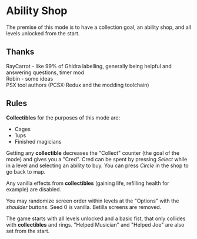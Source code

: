 # Ability Shop
The premise of this mode is to have a collection goal, an ability shop, and all levels unlocked from the start.

## Thanks
RayCarrot - like 99% of Ghidra labelling, generally being helpful and answering questions, timer mod  
Robin - some ideas  
PSX tool authors (PCSX-Redux and the modding toolchain)

## Rules

__Collectibles__ for the purposes of this mode are:
- Cages
- 1ups
- Finished magicians

Getting any __collectible__ decreases the "Collect" counter (the goal of the mode) and gives you a "Cred". Cred can be spent by pressing _Select_ while in a level and selecting an ability to buy. You can press _Circle_ in the shop to go back to map.

Any vanilla effects from __collectibles__ (gaining life, refilling health for example) are disabled.

You may randomize screen order within levels at the "Options" with the _shoulder buttons_. Seed 0 is vanilla. Betilla screens are removed.

The game starts with all levels unlocked and a basic fist, that only collides with __collectibles__ and rings. "Helped Musician" and "Helped Joe" are also set from the start.